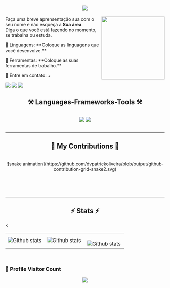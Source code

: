 <h1 align="center">
    <img src="https://readme-typing-svg.herokuapp.com/?font=Righteous&size=35&center=true&vCenter=true&width=500&height=70&duration=4000&lines=Hi+There!+👋;+I'm+Patrick+Oliveira!;" />
</h1>

<img src="https://raw.githubusercontent.com/MicaelliMedeiros/micaellimedeiros/master/image/computer-illustration.png" min-width="200px" max-width="200px" width="200px" align="right">

<p align="left"> 
  Faça uma breve aprensentação sua com o seu nome e não esqueça a <strong>Sua área</strong>.<br>
  Diga o que você está fazendo no momento, se trabalha ou estuda.
</p>

<p align="left">
  🦄 Linguagens: **Coloque as linguagens que você desenvolve.**
</p>

<p align="left">
  💼 Ferramentas: **Coloque as suas ferramentas de trabalho.**
</p>

<p align="left">
  💌 Entre em contato: ⤵️
</p>

<div> 
  <a href="https://instagram.com/pa.oliveira_" target="_blank"><img src="https://img.shields.io/badge/-Instagram-%23E4405F?style=for-the-badge&logo=instagram&logoColor=white" target="_blank"></a>
  <a href = "mailto:pa.oliveirasouza@icloud.com"><img src="https://img.shields.io/badge/-Gmail-%23333?style=for-the-badge&logo=gmail&logoColor=white" target="_blank"></a>
  <a href="https://www.linkedin.com/in/patrick-oliveira/" target="_blank"><img src="https://img.shields.io/badge/-LinkedIn-%230077B5?style=for-the-badge&logo=linkedin&logoColor=white" target="_blank"></a> 
  
</div>

<h2 align="center">⚒️ Languages-Frameworks-Tools ⚒️</h2>
<br/>
<div align="center">
    <img src="https://skillicons.dev/icons?i=react,bootstrap,mui,html,css,vscode,github,figma,tailwind,git,r" />
    <img src="https://skillicons.dev/icons?i=nodejs,python,javascript,typescript,express,firebase,mongodb,c,java,nextjs,mysql,flask" /><br>
</div>

<br/>
<hr/>

<div align="center">

    
  <h2>🐍 My Contributions 🐍</h2>
  <br>
  ![snake animation](https://github.com/dvpatrickoliveira/blob/output/github-contribution-grid-snake2.svg)
  
  <br/><br/><br/>
</div>

<hr/>

<h2 align="center">⚡ Stats ⚡</h2>
<<table>
  <tr>
    <td>
       <img align="left" src="https://github-readme-stats.vercel.app/api?username=dvpatrickoliveira&theme=dark&hide_border=false&include_all_commits=true&count_private=true" alt="Github stats" />
      </td>
    <td>
<img align="left" src="https://github-readme-stats.vercel.app/api/top-langs/?username=dvpatrickoliveira&theme=dark&hide_border=false&include_all_commits=true&count_private=true&layout=compact" alt="Github stats" />
  </td>
    <td>
<br/>
<img align="left" src="https://github-readme-streak-stats.herokuapp.com/?user=dvpatrickoliveira&theme=dark&hide_border=false" alt="Github stats" />
 </td>
  </tr>
</table><br/>

<h3><b>📍 Profile Visitor Count</b></h3>
</div>
    
<p align="center" >   
  <img src="https://profile-counter.glitch.me/dvpatrickoliveira/count.svg" />  
</p>
